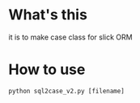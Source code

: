 # What's this
it is to make case class for slick ORM 

# How to use

```
python sql2case_v2.py [filename]
```
